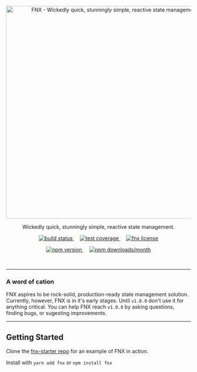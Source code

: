 <p align="center">
  <a href="https://fnx.js.org">
    <img width="580" src="https://cdn.rawgit.com/fnxjs/fnx/9ac04dfd/assets/logo.svg" alt="FNX - Wickedly quick, stunningly simple, reactive state management."/>
  </a>
</p>

<p align="center">
  Wickedly quick, stunningly simple, reactive state management.
</p>

<p align="center">
  <a href="https://travis-ci.org/fnxjs/fnx">
    <img src="https://img.shields.io/travis/fnxjs/fnx/master.svg?style=flat" alt="build status">
  </a>
  &nbsp;&nbsp;&nbsp;
  <a href="https://coveralls.io/github/fnxjs/fnx?branch=master">
    <img src="https://img.shields.io/coveralls/fnxjs/fnx/master.svg?style=flat" alt="test coverage">
  </a>
  &nbsp;&nbsp;&nbsp;
  <a href="https://en.wikipedia.org/wiki/MIT_License">
    <img src="https://img.shields.io/github/license/fnxjs/fnx.svg?style=flat" alt="fnx license">
  </a>
</p>

<p align="center">
  <a href="https://www.npmjs.com/package/fnx">
    <img src="https://img.shields.io/npm/v/fnx.svg?style=flat" alt="npm version">
  </a>
  &nbsp;&nbsp;&nbsp;
  <a href="https://www.npmjs.com/package/fnx">
    <img src="https://img.shields.io/npm/dm/fnx.svg?style=flat" alt="npm downloads/month">
  </a>
</p>

<br/>

---

### A word of cation

FNX aspires to be rock-solid, production-ready state management solution. Currently, however,
FNX is in it's early stages. Until `v1.0.0` don't use it for anything critical. You can
help FNX reach `v1.0.0` by asking questions, finding bugs, or sugesting improvements.

---

## Getting Started

Clone the [fnx-starter repo](https://github.com/fnxjs/fnx-starter) for an example of FNX in action.

Install with `yarn add fnx`  or  `npm install fnx`
